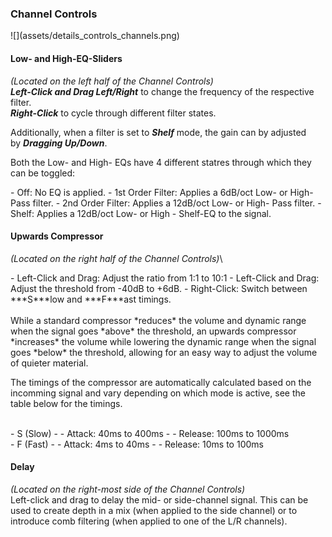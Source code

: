 <h3 class="txt-yellow">Channel Controls</h2>
<div class="image">
![](assets/details_controls_channels.png)
</div>

#### Low- and High-EQ-Sliders
<span class="txt-yellow">*(Located on the left half of the Channel Controls)*</span>\
***Left-Click and Drag Left/Right*** to change the frequency of the respective filter.<br/>
***Right-Click*** to cycle through different filter states.<br/>

Additionally, when a filter is set to ***Shelf*** mode, the gain can by adjusted<br/> 
by ***Dragging Up/Down***.

Both the Low- and High- EQs have 4 different statres through which they can be toggled:
<div class="block bg-dark-1">
- <span class="txt-purple">Off</span>: No EQ is applied.
- <span class="txt-purple">1st Order Filter</span>: Applies a 6dB/oct Low- or High- Pass filter.
- <span class="txt-purple">2nd Order Filter</span>: Applies a 12dB/oct Low- or High- Pass filter.
- <span class="txt-purple">Shelf</span>: Applies a 12dB/oct Low- or High - Shelf-EQ to the signal.
</div>
<div class="pb"></div>

#### Upwards Compressor
<span class="txt-yellow">*(Located on the right half of the Channel Controls)*</span>\
<div class="block bg-dark-4">
- <span class="txt-orange">Left-Click and Drag:</span> Adjust the ratio from 1:1 to 10:1
- <span class="txt-orange">Left-Click and Drag:</span> Adjust the threshold from -40dB to +6dB.
- <span class="txt-orange">Right-Click:</span> Switch between ***S***low and ***F***ast timings.
</div>
<br/>
While a standard compressor *reduces* the volume and dynamic range when the signal goes *above* the threshold, an upwards compressor *increases* the volume while lowering the dynamic range when the signal goes *below* the threshold, allowing for
an easy way to adjust the volume of quieter material.

The timings of the compressor are automatically calculated based on the incomming signal and vary depending on which mode is active, see the table below for the timings.\
<br/>
<div class="block bg-dark-1">
- <span class="txt-purple">S (Slow)</span>
- - Attack: 40ms to 400ms
- - Release: 100ms to 1000ms
<br/>
- <span class="txt-purple">F (Fast)</span>
- - Attack: 4ms to 40ms
- - Release: 10ms to 100ms
</div>
<div class="pb"></div>



#### Delay
<span class="txt-yellow">*(Located on the right-most side of the Channel Controls)*</span>\
Left-click and drag to delay the mid- or side-channel signal. This can be used to create depth in a mix (when applied to the side channel) or to introduce comb filtering (when applied to one of the L/R channels).
<div class="pb"></div>